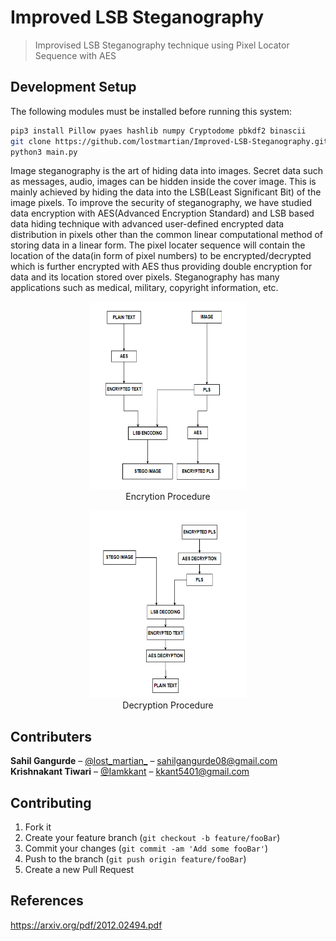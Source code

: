 # Improved LSB Steganography 
> Improvised LSB Steganography technique using Pixel Locator Sequence with AES

## Development Setup

The following modules must be installed before running this system:

```sh
pip3 install Pillow pyaes hashlib numpy Cryptodome pbkdf2 binascii
git clone https://github.com/lostmartian/Improved-LSB-Steganography.git
python3 main.py
```
Image steganography is the art of hiding data into images. Secret data such as messages, audio, images can be hidden inside the cover image. This is mainly achieved by hiding the data into the LSB(Least Significant Bit) of the image pixels. To improve the security of steganography, we have studied data encryption with AES(Advanced Encryption Standard) and LSB based data hiding technique with advanced user-defined encrypted data distribution in pixels other than the common linear computational method of storing data in a linear form. The pixel locater sequence will contain the location of the data(in form of pixel numbers) to be encrypted/decrypted which is further encrypted with AES thus providing double encryption for data and its location stored over pixels. Steganography has many applications such as medical, military, copyright information, etc.

<p align="center">
  <img width="250" height="300" src="images/sample_cmd/encryption.PNG">
  <br>
  Encrytion Procedure
</p>

<p align="center">
  <img width="250" height="300" src="images/sample_cmd/decryption.PNG">
  <br>
  Decryption Procedure
</p>


## Contributers

<b>Sahil Gangurde</b> – [@lost_martian_](https://twitter.com/lost_martian_) – sahilgangurde08@gmail.com
<br>
<b>Krishnakant Tiwari</b> – [@Iamkkant](https://twitter.com/Iamkkant) – kkant5401@gmail.com

## Contributing

1. Fork it
2. Create your feature branch (`git checkout -b feature/fooBar`)
3. Commit your changes (`git commit -am 'Add some fooBar'`)
4. Push to the branch (`git push origin feature/fooBar`)
5. Create a new Pull Request

## References

https://arxiv.org/pdf/2012.02494.pdf
